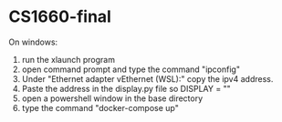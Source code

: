 # CS1660-final
On windows: 
  1. run the xlaunch program 
  2. open command prompt and type the command "ipconfig" 
  3. Under "Ethernet adapter vEthernet (WSL):" copy the ipv4 address. 
  4. Paste the address in the display.py file so DISPLAY = "<yourip address here>"
  5. open a powershell window in the base directory 
  6. type the command "docker-compose up"
